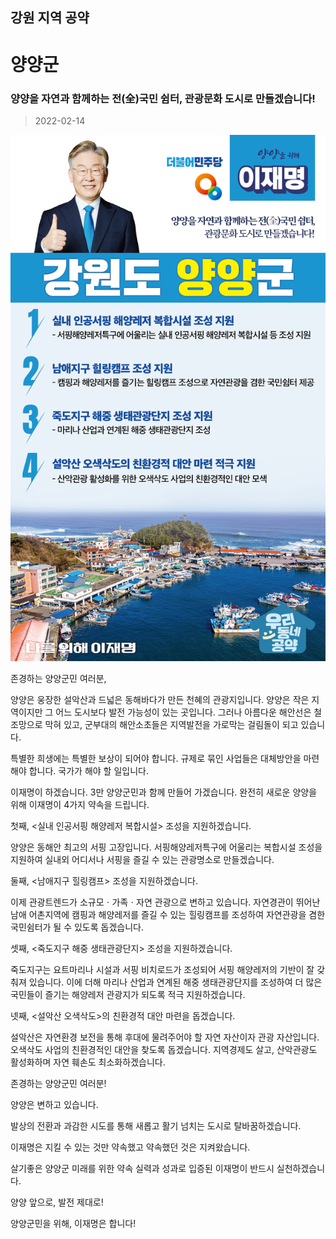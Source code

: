 ## 강원 지역 공약

# 양양군

### 양양을 자연과 함께하는 전(全)국민 쉼터, 관광문화 도시로 만들겠습니다!
> 2022-02-14

![양양군 지역공약](./005_010_007.png)

존경하는 양양군민 여러분,

 

양양은 웅장한 설악산과 드넓은 동해바다가 만든 천혜의 관광지입니다. 양양은 작은 지역이지만 그 어느 도시보다 발전 가능성이 있는 곳입니다. 그러나 아름다운 해안선은 철조망으로 막혀 있고, 군부대의 해안소초들은 지역발전을 가로막는 걸림돌이 되고 있습니다.

 

특별한 희생에는 특별한 보상이 되어야 합니다. 규제로 묶인 사업들은 대체방안을 마련해야 합니다. 국가가 해야 할 일입니다.

 

이재명이 하겠습니다. 3만 양양군민과 함께 만들어 가겠습니다. 완전히 새로운 양양을 위해 이재명이 4가지 약속을 드립니다.

 

 

첫째, <실내 인공서핑 해양레저 복합시설> 조성을 지원하겠습니다.

양양은 동해안 최고의 서핑 고장입니다. 서핑해양레저특구에 어울리는 복합시설 조성을 지원하여 실내외 어디서나 서핑을 즐길 수 있는 관광명소로 만들겠습니다. 

 

둘째, <남애지구 힐링캠프> 조성을 지원하겠습니다.

이제 관광트렌드가 소규모ㆍ가족ㆍ자연 관광으로 변하고 있습니다. 자연경관이 뛰어난 남애 어촌지역에 캠핑과 해양레저를 즐길 수 있는 힐링캠프를 조성하여 자연관광을 겸한 국민쉼터가 될 수 있도록 돕겠습니다.

 

셋째, <죽도지구 해중 생태관광단지> 조성을 지원하겠습니다.

죽도지구는 요트마리나 시설과 서핑 비치로드가 조성되어 서핑 해양레저의 기반이 잘 갖춰져 있습니다. 이에 더해 마리나 산업과 연계된 해중 생태관광단지를 조성하여 더 많은 국민들이 즐기는 해양레저 관광지가 되도록 적극 지원하겠습니다.

 

넷째, <설악산 오색삭도>의 친환경적 대안 마련을 돕겠습니다. 

설악산은 자연환경 보전을 통해 후대에 물려주어야 할 자연 자산이자 관광 자산입니다. 오색삭도 사업의 친환경적인 대안을 찾도록 돕겠습니다. 지역경제도 살고, 산악관광도 활성화하며 자연 훼손도 최소화하겠습니다.  

 

 

존경하는 양양군민 여러분!

 

양양은 변하고 있습니다. 

발상의 전환과 과감한 시도를 통해 새롭고 활기 넘치는 도시로 탈바꿈하겠습니다.

 

이재명은 지킬 수 있는 것만 약속했고 약속했던 것은 지켜왔습니다.

살기좋은 양양군 미래를 위한 약속 실력과 성과로 입증된 이재명이 반드시 실천하겠습니다.

 

양양 앞으로, 발전 제대로!

양양군민을 위해, 이재명은 합니다! 

						